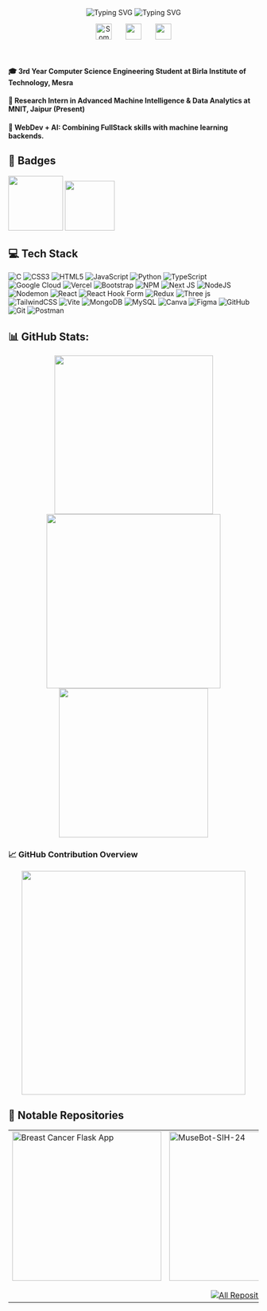 <div align="center" style="line-height: -1;">
  <img src="https://readme-typing-svg.herokuapp.com?font=Fira+Code&weight=500&size=30&duration=1&pause=1000&color=F7F7F7FF&center=true&vCenter=true&repeat=false&width=600&lines=Somesh+Goyal" alt="Typing SVG" />
  <img src="https://readme-typing-svg.herokuapp.com?font=Fira+Code&weight=500&size=25&duration=3000&pause=1000&color=F7F7F7FF&center=true&vCenter=true&repeat=false&width=650&lines=Hey,+Welcome+to+my+GitHub+👋" alt="Typing SVG" />
  <!-- Social icons section -->
  <p align="center">
  <a href="https://www.linkedin.com/in/somesh-goyal"><img width="32px" alt="Somesh's LinkedIn" title="LinkedIn" src="https://skillicons.dev/icons?i=linkedin"/></a>
  &#8287;&#8287;&#8287;&#8287;&#8287;
  <a href="https://discord.gg/someshog" alt="Discord" title="Somesh's Discord"><img width="32px" src="https://skillicons.dev/icons?i=discord"/></a>
  &#8287;&#8287;&#8287;&#8287;&#8287;
 <a href="mailto:workwithsomesh1@gmail.com">
  <img src="https://skillicons.dev/icons?i=gmail" width="32">
</a>
</p>
</div>
<br/>

#### 🎓 3rd Year Computer Science Engineering Student at Birla Institute of Technology, Mesra

#### 🔬 Research Intern in Advanced Machine Intelligence & Data Analytics at MNIT, Jaipur (Present)

#### 🤖 WebDev + AI: Combining FullStack skills with machine learning backends.



## 🏅 Badges
<a href="https://gssoc.girlscript.tech/leaderboard"><img src="https://raw.githubusercontent.com/GSSoC24/Postman-Challenge/main/docs/assets/1.png" width="110px" height="110px"></a> <a href="https://holopin.io/@somesh_goyal"><img src="https://assets.holopin.io/hf2024levels/level4-sloth-hello-tea-hoodie-witch-eclipse.webp" width="100px" height="100px"></a>




## 💻 Tech Stack

![C](https://img.shields.io/badge/c-%2300599C.svg?style=for-the-badge&logo=c&logoColor=white) ![CSS3](https://img.shields.io/badge/css3-%231572B6.svg?style=for-the-badge&logo=css3&logoColor=white) ![HTML5](https://img.shields.io/badge/html5-%23E34F26.svg?style=for-the-badge&logo=html5&logoColor=white) ![JavaScript](https://img.shields.io/badge/javascript-%23323330.svg?style=for-the-badge&logo=javascript&logoColor=%23F7DF1E) ![Python](https://img.shields.io/badge/python-3670A0?style=for-the-badge&logo=python&logoColor=ffdd54) ![TypeScript](https://img.shields.io/badge/typescript-%23007ACC.svg?style=for-the-badge&logo=typescript&logoColor=white) ![Google Cloud](https://img.shields.io/badge/GoogleCloud-%234285F4.svg?style=for-the-badge&logo=google-cloud&logoColor=white) ![Vercel](https://img.shields.io/badge/vercel-%23000000.svg?style=for-the-badge&logo=vercel&logoColor=white) ![Bootstrap](https://img.shields.io/badge/bootstrap-%238511FA.svg?style=for-the-badge&logo=bootstrap&logoColor=white) ![NPM](https://img.shields.io/badge/NPM-%23CB3837.svg?style=for-the-badge&logo=npm&logoColor=white) ![Next JS](https://img.shields.io/badge/Next-black?style=for-the-badge&logo=next.js&logoColor=white) ![NodeJS](https://img.shields.io/badge/node.js-6DA55F?style=for-the-badge&logo=node.js&logoColor=white) ![Nodemon](https://img.shields.io/badge/NODEMON-%23323330.svg?style=for-the-badge&logo=nodemon&logoColor=%BBDEAD) ![React](https://img.shields.io/badge/react-%2320232a.svg?style=for-the-badge&logo=react&logoColor=%2361DAFB) ![React Hook Form](https://img.shields.io/badge/React%20Hook%20Form-%23EC5990.svg?style=for-the-badge&logo=reacthookform&logoColor=white) ![Redux](https://img.shields.io/badge/redux-%23593d88.svg?style=for-the-badge&logo=redux&logoColor=white) ![Three js](https://img.shields.io/badge/threejs-black?style=for-the-badge&logo=three.js&logoColor=white) ![TailwindCSS](https://img.shields.io/badge/tailwindcss-%2338B2AC.svg?style=for-the-badge&logo=tailwind-css&logoColor=white) ![Vite](https://img.shields.io/badge/vite-%23646CFF.svg?style=for-the-badge&logo=vite&logoColor=white) ![MongoDB](https://img.shields.io/badge/MongoDB-%234ea94b.svg?style=for-the-badge&logo=mongodb&logoColor=white) ![MySQL](https://img.shields.io/badge/mysql-4479A1.svg?style=for-the-badge&logo=mysql&logoColor=white) ![Canva](https://img.shields.io/badge/Canva-%2300C4CC.svg?style=for-the-badge&logo=Canva&logoColor=white) ![Figma](https://img.shields.io/badge/figma-%23F24E1E.svg?style=for-the-badge&logo=figma&logoColor=white) ![GitHub](https://img.shields.io/badge/github-%23121011.svg?style=for-the-badge&logo=github&logoColor=white) ![Git](https://img.shields.io/badge/git-%23F05033.svg?style=for-the-badge&logo=git&logoColor=white) ![Postman](https://img.shields.io/badge/Postman-FF6C37?style=for-the-badge&logo=postman&logoColor=white)

## 📊 GitHub Stats:
<p align="center">
  <img width="319" src="https://github-readme-stats.vercel.app/api?username=Someshog&theme=default&hide_border=true&include_all_commits=false&count_private=false" />
  <img width="350" src="https://github-readme-streak-stats.herokuapp.com?user=Someshog&theme=default&hide_border=true" />
  <img width="300" src="https://github-readme-stats.vercel.app/api/top-langs/?username=Someshog&theme=default&hide_border=true&layout=compact" />
</p>


### 📈 GitHub Contribution Overview
<p align="center">
  <img width="450" src="https://github-contributor-stats.vercel.app/api?username=Someshog&limit=5&theme=default&combine_all_yearly_contributions=true" />
</p>

## 🌟 Notable Repositories
<table align="center">
  <tr>
    <td>
      <a href="https://github.com/Someshog/Breast-cancer-flask-app">
        <img width="300" src="https://github-readme-stats.vercel.app/api/pin/?username=Someshog&repo=Breast-cancer-flask-app&theme=default&bg_color=ffffff&title_color=0f4c75&hide_border=true&icon_color=3282b8&show_icons=true" alt="Breast Cancer Flask App" />
      </a>
    </td>
    <td>
      <a href="https://github.com/Someshog/MuseBot-SIH-24">
        <img width="300" src="https://github-readme-stats.vercel.app/api/pin/?username=Someshog&repo=MuseBot-SIH-24&theme=default&bg_color=ffffff&title_color=0f4c75&hide_border=true&icon_color=3282b8&show_icons=true" alt="MuseBot-SIH-24" />
      </a>
    </td>
    <td>
      <a href="https://github.com/Someshog/tcwebsite25-">
        <img width="300" src="https://github-readme-stats.vercel.app/api/pin/?username=Someshog&repo=tcwebsite25-&theme=default&bg_color=ffffff&title_color=0f4c75&hide_border=true&icon_color=3282b8&show_icons=true" alt="TechVibes 2025 Website" />
      </a>
    </td>
  </tr>
  <tr>
    <td colspan="3" align="center" style="padding-top: 15px;">
      <a href="https://github.com/Someshog?tab=repositories">
        <img alt="All Repositories" title="All Repositories" src="https://custom-icon-badges.demolab.com/badge/-Click%20Here%20For%20All%20My%20Repos-ffffff?style=for-the-badge&logoColor=black&logo=repo"/>
      </a>
    </td>
  </tr>
</table>



